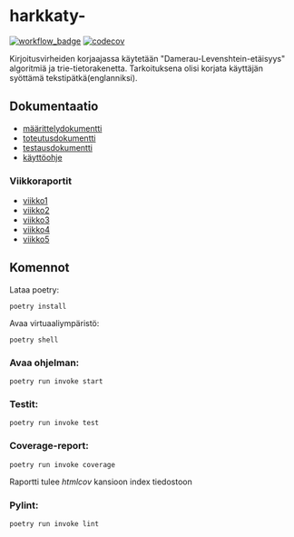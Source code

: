 # harkkaty-
[![workflow_badge](https://github.com/kxelina/ohtuvarasto/workflows/CI/badge.svg)](https://github.com/kxelina/harkkaty-/blob/main/.github/workflows/main.yml)
[![codecov](https://codecov.io/gh/kxelina/ohtuvarasto/graph/badge.svg?token=NGPX79ATFB)](https://codecov.io/gh/kxelina/harkkaty-)


Kirjoitusvirheiden korjaajassa käytetään "Damerau-Levenshtein-etäisyys" algoritmiä ja trie-tietorakenetta. Tarkoituksena olisi korjata käyttäjän syöttämä tekstipätkä(englanniksi).

## Dokumentaatio
- [määrittelydokumentti](./documents/määrittelydokumentti.md)
- [toteutusdokumentti](./documents/toteutusdokumentti.md)
- [testausdokumentti](./documents/testausdokumentti.md)
- [käyttöohje](./documents/käyttöohje.md)

### Viikkoraportit
- [viikko1](./documents/viikkoraportit/raportti1.md)
- [viikko2](./documents/viikkoraportit/raportti2.md)
- [viikko3](./documents/viikkoraportit/raportti3.md)
- [viikko4](./documents/viikkoraportit/raportti4.md)
- [viikko5](./documents/viikkoraportit/raportti5.md)

## Komennot
Lataa poetry:
```
poetry install
```
Avaa virtuaaliympäristö:
```
poetry shell
```
### Avaa ohjelman:
```
poetry run invoke start
```
### Testit:
```
poetry run invoke test
```
### Coverage-report:
```
poetry run invoke coverage
```
Raportti tulee _htmlcov_ kansioon index tiedostoon

### Pylint:
```
poetry run invoke lint
